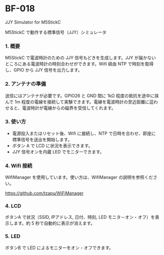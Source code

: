 # BF-018
JJY Simulator for M5StickC

M5StickC で動作する標準信号（JJY）シミュレータ

### 1. 概要
M5StickC で電波時計のための JJY 信号もどきを生成します。JJY が届かないところにある電波時計の時刻合わせができます。Wifi 経由 NTP で時刻を取得し、GPIO から JJY 信号を出力します。

### 2. アンテナの準備
送信にはアンテナが必要です。GPIO26 と GND 間に 1kΩ 程度の抵抗を途中に挟んで 1m 程度の電線を接続して実験できます。電線を電波時計の至近距離に這わせると、電波時計が電線からの磁界を受信してくれます。

### 3. 使い方

- 電源投入またはリセット後、Wifi に接続し、NTP で日時を合わせ、即座に標準信号を送出を開始します。 
- ボタン A で LCD に状況を表示できます。
- JJY 信号オンを内蔵 LED でモニターできます。

### 4. Wifi 接続
WifiManager を使用しています。使い方は、WifiManager の説明を参照ください。

https://github.com/tzapu/WiFiManager

### 4. LCD
ボタンA で状況（SSID, IPアドレス, 日付、時刻, LED モニタ－オン・オフ）を表示します。約 5 秒で自動的に表示が消えます。

### 5. LED
ボタンB で LED によるモニターをオン・オフできます。

